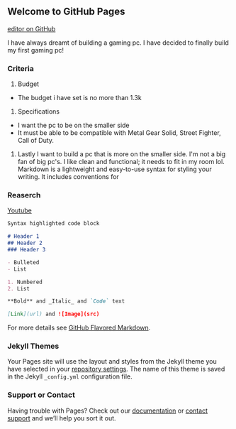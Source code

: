 ## Welcome to GitHub Pages 
[editor on GitHub](https://github.com/jonnyleealas/buildingapc/edit/main/README.md)

I have always dreamt of building a gaming pc. I have decided to finally build my first gaming pc!

### Criteria 
1. Budget
  - The budget i have set is no more than 1.3k
1. Specifications 
  - I want the pc to be on the smaller side
  - It must be able to be compatible with Metal Gear Solid, Street Fighter, Call of Duty.
1. Lastly I want to build a pc that is more on the smaller side. I'm not a big fan of big pc's. I like clean and functional; it needs to fit in my room lol.
Markdown is a lightweight and easy-to-use syntax for styling your writing. It includes conventions for

### Reaserch 
[Youtube](https://www.youtube.com/watch?v=NnETLWP7m9k)

```markdown
Syntax highlighted code block

# Header 1
## Header 2
### Header 3

- Bulleted
- List

1. Numbered
2. List

**Bold** and _Italic_ and `Code` text

[Link](url) and ![Image](src)
```

For more details see [GitHub Flavored Markdown](https://guides.github.com/features/mastering-markdown/).

### Jekyll Themes

Your Pages site will use the layout and styles from the Jekyll theme you have selected in your [repository settings](https://github.com/jonnyleealas/myfirstpc/settings/pages). The name of this theme is saved in the Jekyll `_config.yml` configuration file.

### Support or Contact

Having trouble with Pages? Check out our [documentation](https://docs.github.com/categories/github-pages-basics/) or [contact support](https://support.github.com/contact) and we’ll help you sort it out.
